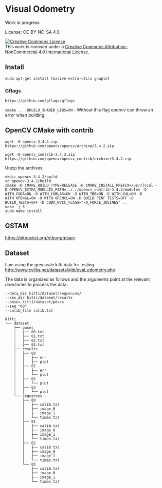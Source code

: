 

# Visual Odometry

Work in progress.

License: CC BY-NC-SA 4.0

<a rel="license" href="http://creativecommons.org/licenses/by-nc/4.0/"><img alt="Creative Commons License" style="border-width:0" src="https://i.creativecommons.org/l/by-nc/4.0/88x31.png" /></a><br />This work is licensed under a <a rel="license" href="http://creativecommons.org/licenses/by-nc/4.0/">Creative Commons Attribution-NonCommercial 4.0 International License</a>.

## Install

`sudo apt-get install texlive-extra-utils gnuplot`

### Gflags

`https://github.com/gflags/gflags`

`cmake .. -DBUILD_SHARED_LIBS=ON` - Without this flag opencv can throw an error when building.

## OpenCV CMake with contrib

`wget -O opencv-3.4.2.zip https://github.com/opencv/opencv/archive/3.4.2.zip`

`wget -O opencv_contrib-3.4.2.zip https://github.com/opencv/opencv_contrib/archive/3.4.2.zip`

Unzip the archives.

```
mkdir opencv-3.4.2/build
cd opencv-3.4.2/build
cmake -D CMAKE_BUILD_TYPE=RELEASE -D CMAKE_INSTALL_PREFIX=/usr/local -D OPENCV_EXTRA_MODULES_PATH=../../opencv_contrib-3.4.2/modules -D WITH_CUDA=ON -D WITH_CUBLAS=ON -D WITH_TBB=ON -D WITH_V4L=ON -D WITH_OPENGL=ON -D WITH_OPENCL=ON -D BUILD_PERF_TESTS=OFF -D BUILD_TESTS=OFF -D CUDA_NVCC_FLAGS="-D_FORCE_INLINES" ..
make -j 3
sudo make install
```

## GSTAM 

https://bitbucket.org/gtborg/gtsam

## Dataset 

I am using the greyscale kitti data for testing http://www.cvlibs.net/datasets/kitti/eval_odometry.php

The data is organized as follows and the arguments point at the relevant directories to process the data:
```
--data_dir kitti/dataset/sequences/
--res_dir kitti/dataset/results 
--poses kitti/dataset/poses
--seq "00"
--calib_file calib.txt
```

```
kitti
└── dataset
    ├── poses
    │   ├── 00.txt
    │   ├── 01.txt
    │   ├── 02.txt
    │   ├── 03.txt
    ├── results
    │   ├── 00
    │   │   ├── err
    │   │   ├── plot
    │   ├── 01
    │   │   ├── err
    │   │   └── plot
    │   ├── 02
    │   │   └── plot
    │   ├── 03
    │   │   └── plot
    └── sequences
        ├── 00
        │   ├── calib.txt
        │   ├── image_0
        │   ├── image_1
        │   └── times.txt
        ├── 01
        │   ├── calib.txt
        │   ├── image_0
        │   ├── image_1
        │   └── times.txt
        ├── 02
        │   ├── calib.txt
        │   ├── image_0
        │   ├── image_1
        │   └── times.txt
        └── 03
            ├── calib.txt
            ├── image_0
            ├── image_1
            └── times.txt
       
```

